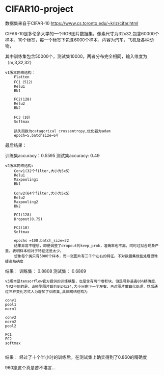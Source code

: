 # CIFAR10-project
数据集来自于CIFAR-10 https://www.cs.toronto.edu/~kriz/cifar.html

CIFAR-10是多伦多大学的一个RGB图片数据集，像素尺寸为32x32,包含60000个样本，10个标签，每一个标签下包含6000个样本，内容为汽车，飞机及各种动物，

其中训练集包含50000个，测试集10000，两者分布完全相同，输入维度为（m,3,32,32）
~~~~~~~~~~~~~~~~~~~~~~~~~~~~~~~~~~~~~~~~~~~~~~~~~~~~~~~~~~~~~~~~~
v1版本网络结构：
    Flatten
    FC1（512）
    Relu1
    BN1
    
    FC2(128)
    Relu2
    BN2
    
    FC3（10）
    Softmax
    
    损失函数为catagorical_crossentropy,优化器为adam
    epoch=5,batchsize=64
~~~~~~~~~~~~~~~~~~~~~~~~~~~~~~~~~~~~~~~~~~~~~~~~~~~~~~~~~~~~~~~~~~
最后结果：

训练集accuracy：0.5595
测试集accuracy: 0.49
~~~~~~~~~~~~~~~~~~~~~~~~~~~~~~~~~~~~~~~~~~~~~~~~~~~~~~~~~~~~~~~
v2版本网络结构:
    Conv1(32个filter,大小为5x5）
    Relu1
    Maxpooling1
    BN1
    
    Conv2(64个filter,大小为5x5）
    Relu2
    Maxpooling2
    BN2
    
    FC1(128)
    Dropout(0.75)
    
    FC2(10)
    Softmax
    
    epochs =100,batch_size=32
    结果非常不理想，即便调整了dropout的keep_prob，准确率也不高，同时过拟合现象严重，表明样本相对于特征还是太少，
    想象每个类只有5000个样本，而一张图片有三千个左右的特征，不对数据集做些处理很难提高精确度
~~~~~~~~~~~~~~~~~~~~~~~~~~~~~~~~~~~~~~~~~~~~~~~~~~~~~~~~~~~~~~~~~~~~
结果：
训练集： 0.8808
测试集： 0.6869
~~~~~~~~~~~~~~~~~~~~~~~~~~~~~~~~~~~~~~~~~~~~~~~~~~~~~~~~~~~~~~~~~~~~
v3版本是tensorflow官方提供的训练模型，也是含有两个卷积块，但是号称最高86%精确度，
与V2不同的是，该模型图片裁剪到24x24,大小只剩下一半左右，再对图片做白化处理，然后通过三种变化方式人为增加了训练集,具体网络结构为

conv1
pool1
norm1

conv2
norm2
pool2

FC1
FC2
softmax


~~~~~~~~~~~~~~~~~~~~~~~~~~~~~~~~~~~~~~~~~~~~~~~~~~~~~~~~~~~~~~~~~~~~
结果：
经过了十个半小时的训练后，在测试集上确实得到了0.860的精确度



960跑这个真是苦不堪言...
